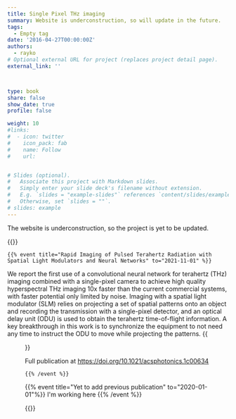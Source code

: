 ```yaml
---
title: Single Pixel THz imaging
summary: Website is underconstruction, so will update in the future.
tags:
  - Empty tag
date: '2016-04-27T00:00:00Z'
authors:
  - rayko
# Optional external URL for project (replaces project detail page).
external_link: ''



type: book
share: false
show_date: true
profile: false

weight: 10
#links:
#  - icon: twitter
#    icon_pack: fab
#    name: Follow
#    url: 


# Slides (optional).
#   Associate this project with Markdown slides.
#   Simply enter your slide deck's filename without extension.
#   E.g. `slides = "example-slides"` references `content/slides/example-slides.md`.
#   Otherwise, set `slides = ""`.
# slides: example
---
```



The website is underconstruction, so the project is yet to be updated.

{{<timeline>}}



    {{% event title="Rapid Imaging of Pulsed Terahertz Radiation with Spatial Light Modulators and Neural Networks" to="2021-11-01" %}}
    
We report the first use of a convolutional neural network for terahertz (THz) imaging combined with a single-pixel camera to achieve high quality hyperspectral THz imaging 10x faster than the current commercial systems, with faster potential only limited by noise. Imaging with a spatial light modulator (SLM) relies on projecting a set of spatial patterns onto an object and recording the transmission with a single-pixel detector, and an optical delay unit (ODU) is used to obtain the terahertz time-of-flight information. A key breakthrough in this work is to synchronize the equipment to not need any time to instruct the ODU to move while projecting the patterns. 
{{<figure src="acs_photonics_figure.svg" caption="" numbered="false" id="thz_pulse" width="81%" theme="light">}}

Full publication at https://doi.org/10.1021/acsphotonics.1c00634

    {{% /event %}}

  {{% event title="Yet to add previous publication" to="2020-01-01"%}}
I'm working here
    {{% /event %}}

{{</timeline>}}

